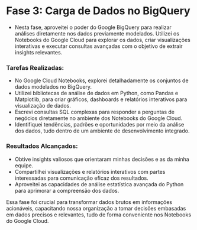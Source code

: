 # Fase 3: Carga de Dados no BigQuery

- Nesta fase, aproveitei o poder do Google BigQuery para realizar análises diretamente nos dados previamente modelados. Utilizei os Notebooks do Google Cloud para explorar os dados, criar visualizações interativas e executar consultas avançadas com o objetivo de extrair insights relevantes.

### Tarefas Realizadas:
- No Google Cloud Notebooks, explorei detalhadamente os conjuntos de dados modelados no BigQuery.
- Utilizei bibliotecas de análise de dados em Python, como Pandas e Matplotlib, para criar gráficos, dashboards e relatórios interativos para visualização de dados.
- Escrevi consultas SQL complexas para responder a perguntas de negócios diretamente no ambiente dos Notebooks do Google Cloud.
- Identifiquei tendências, padrões e oportunidades por meio da análise dos dados, tudo dentro de um ambiente de desenvolvimento integrado.

### Resultados Alcançados:
- Obtive insights valiosos que orientaram minhas decisões e as da minha equipe.
- Compartilhei visualizações e relatórios interativos com partes interessadas para comunicação eficaz dos resultados.
- Aproveitei as capacidades de análise estatística avançada do Python para aprimorar a compreensão dos dados.

Essa fase foi crucial para transformar dados brutos em informações acionáveis, capacitando nossa organização a tomar decisões embasadas em dados precisos e relevantes, tudo de forma conveniente nos Notebooks do Google Cloud.


